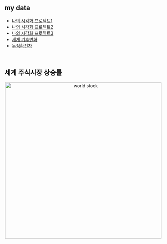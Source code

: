 ## my data

 - [나의 시각화 프로젝트1](https://turbok2.github.io/vis_mydata/mydata.html)
 - [나의 시각화 프로젝트2](https://turbok2.github.io/vis_mydata/plot.html)
 - [나의 시각화 프로젝트3](https://turbok2.github.io/vis_mydata/example.html)
 - [세계 기후변화](https://turbok2.github.io/vis_mydata/world_weather_timeline.html)
 - [누적확진자](https://turbok2.github.io/vis_mydata/누적확진자.html)

<br>
<h2>세계 주식시장 상승률 </h2>
<p align="center">
  <img src="worldstock.jpg" width="500" title="world stock">
</p>
<br>
